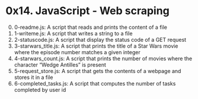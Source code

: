 # 0x14. JavaScript - Web scraping

0. 0-readme.js: A script that reads and prints the content of a file
1. 1-writeme.js: A script that writes a string to a file
2. 2-statuscode.js: A script that display the status code of a GET request
3. 3-starwars_title.js: A script that prints the title of a Star Wars movie where the episode number matches a given integer
4. 4-starwars_count.js: A script that prints the number of movies where the character “Wedge Antilles” is present
5. 5-request_store.js: A script that gets the contents of a webpage and stores it in a file
6. 6-completed_tasks.js: A script that computes the number of tasks completed by user id